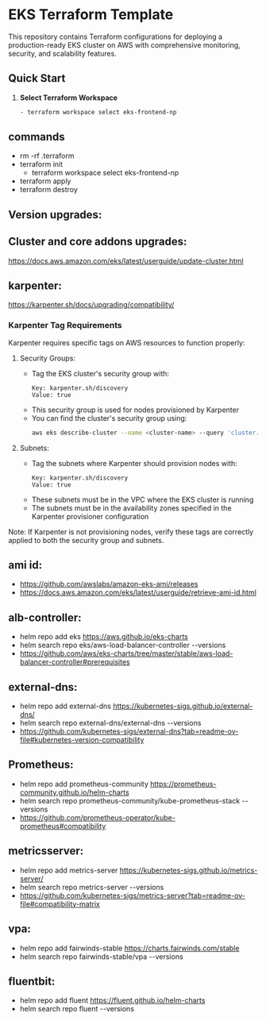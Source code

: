 # EKS Terraform Template

This repository contains Terraform configurations for deploying a production-ready EKS cluster on AWS with comprehensive monitoring, security, and scalability features.

## Quick Start

1. **Select Terraform Workspace**
   ```bash
   - terraform workspace select eks-frontend-np
   ```

## commands

- rm -rf .terraform
- terraform init
   - terraform workspace select eks-frontend-np
- terraform apply
- terraform destroy



## Version upgrades:

## Cluster and core addons upgrades:
https://docs.aws.amazon.com/eks/latest/userguide/update-cluster.html


## karpenter:
https://karpenter.sh/docs/upgrading/compatibility/

### Karpenter Tag Requirements
Karpenter requires specific tags on AWS resources to function properly:

1. Security Groups:
   - Tag the EKS cluster's security group with:
     ```
     Key: karpenter.sh/discovery
     Value: true
     ```
   - This security group is used for nodes provisioned by Karpenter
   - You can find the cluster's security group using:
     ```bash
     aws eks describe-cluster --name <cluster-name> --query 'cluster.resourcesVpcConfig.securityGroupIds'
     ```

2. Subnets:
   - Tag the subnets where Karpenter should provision nodes with:
     ```
     Key: karpenter.sh/discovery
     Value: true
     ```
   - These subnets must be in the VPC where the EKS cluster is running
   - The subnets must be in the availability zones specified in the Karpenter provisioner configuration

Note: If Karpenter is not provisioning nodes, verify these tags are correctly applied to both the security group and subnets.

## ami id:
- https://github.com/awslabs/amazon-eks-ami/releases
- https://docs.aws.amazon.com/eks/latest/userguide/retrieve-ami-id.html

## alb-controller:
- helm repo add eks https://aws.github.io/eks-charts
- helm search repo eks/aws-load-balancer-controller --versions
- https://github.com/aws/eks-charts/tree/master/stable/aws-load-balancer-controller#prerequisites


## external-dns:
- helm repo add external-dns https://kubernetes-sigs.github.io/external-dns/
- helm search repo external-dns/external-dns --versions
- https://github.com/kubernetes-sigs/external-dns?tab=readme-ov-file#kubernetes-version-compatibility


## Prometheus:
- helm repo add prometheus-community https://prometheus-community.github.io/helm-charts
- helm search repo prometheus-community/kube-prometheus-stack --versions
- https://github.com/prometheus-operator/kube-prometheus#compatibility

## metricsserver:
- helm repo add metrics-server https://kubernetes-sigs.github.io/metrics-server/
- helm search repo metrics-server --versions
- https://github.com/kubernetes-sigs/metrics-server?tab=readme-ov-file#compatibility-matrix

## vpa:
- helm repo add fairwinds-stable https://charts.fairwinds.com/stable
- helm search repo fairwinds-stable/vpa --versions

## fluentbit:
- helm repo add fluent https://fluent.github.io/helm-charts
- helm search repo fluent --versions